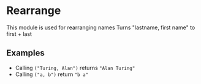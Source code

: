 # Rearrange

This module is used for rearranging names
Turns "lastname, first name" to first + last

## Examples

- Calling `("Turing, Alan")` returns `"Alan Turing"`
- Calling `("a, b")` return `"b a"`
